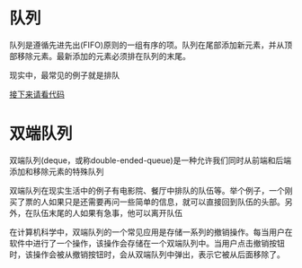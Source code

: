 
# 队列

队列是遵循先进先出(FIFO)原则的一组有序的项。队列在尾部添加新元素，并从顶部移除元素。最新添加的元素必须排在队列的末尾。

现实中，最常见的例子就是排队

[接下来请看代码](./queue.ts)

# 双端队列

双端队列(deque，或称double-ended-queue)是一种允许我们同时从前端和后端添加和移除元素的特殊队列

双端队列在现实生活中的例子有电影院、餐厅中排队的队伍等。举个例子，一个刚买了票的人如果只是还需要再问一些简单的信息，就可以直接回到队伍的头部。另外，在队伍末尾的人如果有急事，他可以离开队伍

在计算机科学中，双端队列的一个常见应用是存储一系列的撤销操作。每当用户在软件中进行了一个操作，该操作会存储在一个双端队列中。当用户点击撤销按钮时，该操作会被从撤销按钮时，会从双端队列中弹出，表示它被从后面移除了。


